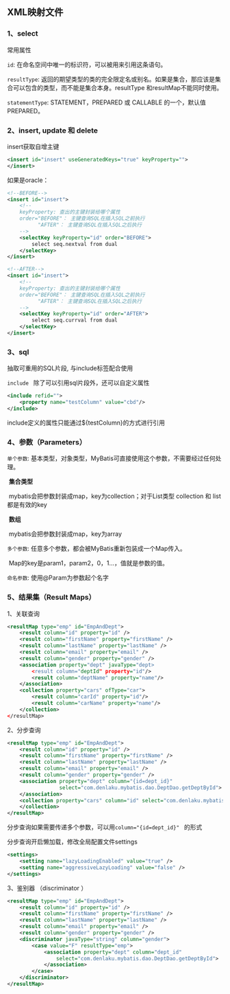 ## XML映射文件

### 1、select

常用属性

`id`: 在命名空间中唯一的标识符，可以被用来引用这条语句。

`resultType`: 返回的期望类型的类的完全限定名或别名。如果是集合，那应该是集合可以包含的类型，而不能是集合本身。resultType 和resultMap不能同时使用。

`statementType`: STATEMENT，PREPARED 或 CALLABLE 的一个，默认值PREPARED。

### 2、insert, update 和 delete

insert获取自增主键

```xml
<insert id="insert" useGeneratedKeys="true" keyProperty="">
</insert>
```

如果是oracle：

```xml
<!--BEFORE-->
<insert id="insert">
  	<!--
	keyProperty: 查出的主键封装给哪个属性
	order="BEFORE"： 主键查询SQL在插入SQL之前执行
	      "AFTER"： 主键查询SQL在插入SQL之后执行
	-->
    <selectKey keyProperty="id" order="BEFORE">
        select seq.nextval from dual
    </selectKey>
</insert>

<!--AFTER-->
<insert id="insert">
  	<!--
	keyProperty: 查出的主键封装给哪个属性
	order="BEFORE"： 主键查询SQL在插入SQL之前执行
	      "AFTER"： 主键查询SQL在插入SQL之后执行
	-->
    <selectKey keyProperty="id" order="AFTER">
        select seq.currval from dual
    </selectKey>
</insert>
```

### 3、sql

抽取可重用的SQL片段, 与include标签配合使用

`include ` 除了可以引用sql片段外，还可以自定义属性

```xml
<include refid="">
	<property name="testColumn" value="cbd"/>
</include>
```

include定义的属性只能通过${testColumn}的方式进行引用

### 4、参数（Parameters）

`单个参数`: 基本类型，对象类型，MyBatis可直接使用这个参数，不需要经过任何处理。

​	**集合类型**

​	mybatis会把参数封装成map，key为collection；对于List类型 collection 和 list 都是有效的key

​	**数组**

​	mybatis会把参数封装成map，key为array

`多个参数`: 任意多个参数，都会被MyBatis重新包装成一个Map传入。

​		Map的key是param1，param2，0，1…，值就是参数的值。

`命名参数`: 使用@Param为参数起个名字

### 5、结果集（Result Maps）

1、关联查询

```xml
<resultMap type="emp" id="EmpAndDept">
    <result column="id" property="id" />
    <result column="firstName" property="firstName" />
    <result column="lastName" property="lastName" />
    <result column="email" property="email" />
    <result column="gender" property="gender" />
    <association property="dept" javaType="dept>
        <result column="deptId" property="id"/>
        <result column="deptName" property="name"/>
    </association>
    <collection property="cars" ofType="car">
        <result column="carId" property="id"/>
        <result column="carName" property="name"/>
    </collection>
</resultMap>
```
2、分步查询

```xml
<resultMap type="emp" id="EmpAndDept">
    <result column="id" property="id" />
    <result column="firstName" property="firstName" />
    <result column="lastName" property="lastName" />
    <result column="email" property="email" />
    <result column="gender" property="gender" />
    <association property="dept" column="{id=dept_id}" 
                 select="com.denlaku.mybatis.dao.DeptDao.getDeptById">
    </association>
    <collection property="cars" column="id" select="com.denlaku.mybatis.dao.CarDao.findCarListByEmpId">
    </collection>
</resultMap>
```

分步查询如果需要传递多个参数，可以用`column="{id=dept_id}" ` 的形式

分步查询开启懒加载，修改全局配置文件settings

```xml
<settings>
    <setting name="lazyLoadingEnabled" value="true" />
    <setting name="aggressiveLazyLoading" value="false" />
</settings>
```



3、鉴别器 （discriminator ）

```xml
<resultMap type="emp" id="EmpAndDept">
    <result column="id" property="id" />
    <result column="firstName" property="firstName" />
    <result column="lastName" property="lastName" />
    <result column="email" property="email" />
    <result column="gender" property="gender" />
    <discriminator javaType="string" column="gender">
        <case value="F" resultType="emp">
            <association property="dept" column="dept_id" 
                select="com.denlaku.mybatis.dao.DeptDao.getDeptById">
            </association>
        </case>
    </discriminator>
</resultMap>
```

